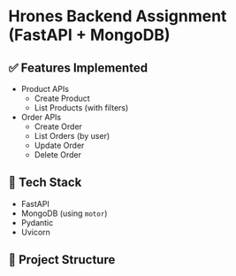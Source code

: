 # Hrones Backend Assignment (FastAPI + MongoDB)

## ✅ Features Implemented

- Product APIs
  - Create Product
  - List Products (with filters)
- Order APIs
  - Create Order
  - List Orders (by user)
  - Update Order
  - Delete Order

## 🚀 Tech Stack

- FastAPI
- MongoDB (using `motor`)
- Pydantic
- Uvicorn

## 📁 Project Structure

